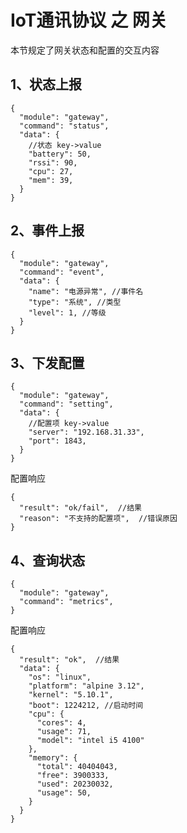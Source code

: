 # IoT通讯协议 之 网关

本节规定了网关状态和配置的交互内容

## 1、状态上报

```json5
{
  "module": "gateway",
  "command": "status",
  "data": {
    //状态 key->value
    "battery": 50,
    "rssi": 90,
    "cpu": 27,
    "mem": 39,
  }
}
```


## 2、事件上报

```json5
{
  "module": "gateway",
  "command": "event",
  "data": {
    "name": "电源异常", //事件名
    "type": "系统", //类型
    "level": 1, //等级
  }
}
```

## 3、下发配置

```json5
{
  "module": "gateway",
  "command": "setting",
  "data": {
    //配置项 key->value
    "server": "192.168.31.33",
    "port": 1843,
  }
}
```

配置响应

```json5
{
  "result": "ok/fail",  //结果
  "reason": "不支持的配置项",  //错误原因
}
```


## 4、查询状态

```json5
{
  "module": "gateway",
  "command": "metrics",
}
```

配置响应

```json5
{
  "result": "ok",  //结果
  "data": {
    "os": "linux",
    "platform": "alpine 3.12",
    "kernel": "5.10.1",
    "boot": 1224212, //启动时间
    "cpu": {
      "cores": 4,
      "usage": 71,
      "model": "intel i5 4100"
    },
    "memory": {
      "total": 40404043,
      "free": 3900333,
      "used": 20230032,
      "usage": 50,
    }
  }
}
```